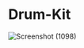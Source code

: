 # Drum-Kit

![Screenshot (1098)](https://user-images.githubusercontent.com/92091318/225521848-c09703f5-89c9-4b3b-8e3e-6c440be968e2.png)
